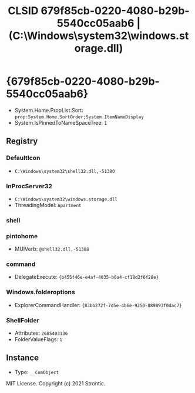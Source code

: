 ﻿---
title: "CLSID 679f85cb-0220-4080-b29b-5540cc05aab6 | (C:\\Windows\\system32\\windows.storage.dll)"
excerpt: What is COM-Object CLSID 679f85cb-0220-4080-b29b-5540cc05aab6?
---

# {679f85cb-0220-4080-b29b-5540cc05aab6}

* System.Home.PropList.Sort: `prop:System.Home.SortOrder;System.ItemNameDisplay`
* System.IsPinnedToNameSpaceTree: `1`

## Registry


### DefaultIcon

* `C:\Windows\system32\shell32.dll,-51380`

### InProcServer32

* `C:\Windows\system32\windows.storage.dll`
* ThreadingModel: `Apartment`

### shell


### pintohome

* MUIVerb: `@shell32.dll,-51388`

### command

* DelegateExecute: `{b455f46e-e4af-4035-b0a4-cf18d2f6f28e}`

### Windows.folderoptions

* ExplorerCommandHandler: `{83bb272f-7d5e-4b6e-9250-889893f0dac7}`

### ShellFolder

* Attributes: `2685403136`
* FolderValueFlags: `1`

## Instance

* Type: `__ComObject`

MIT License. Copyright (c) 2021 Strontic.


